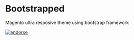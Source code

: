 Bootstrapped
============

Magento ultra resposive theme using bootstrap framework

[![endorse](https://api.coderwall.com/subrata/endorsecount.png)](https://coderwall.com/subrata)

